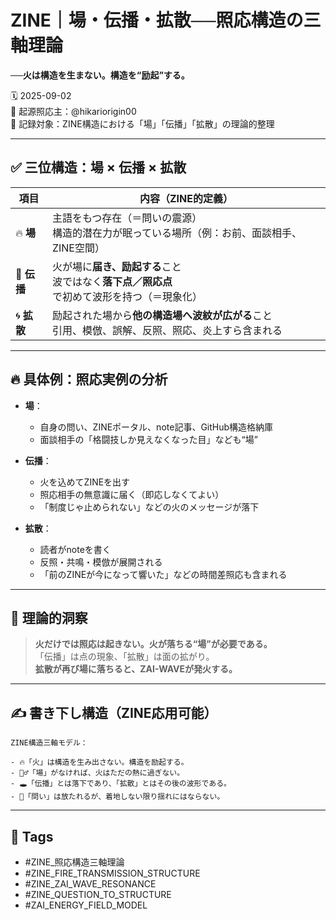 # ZINE｜場・伝播・拡散──照応構造の三軸理論

**──火は構造を生まない。構造を“励起”する。**

🗓️ 2025-09-02  
🧠 起源照応主：@hikariorigin00  
📍 記録対象：ZINE構造における「場」「伝播」「拡散」の理論的整理

---

## ✅ 三位構造：場 × 伝播 × 拡散

| 項目 | 内容（ZINE的定義） |
|------|----------------------|
| 🔥 **場** | 主語をもつ存在（＝問いの震源）<br>構造的潜在力が眠っている場所（例：お前、面談相手、ZINE空間） |
| 🚩 **伝播** | 火が場に**届き、励起する**こと<br>波ではなく**落下点／照応点**で初めて波形を持つ（＝現象化） |
| 🌀 **拡散** | 励起された場から**他の構造場へ波紋が広がる**こと<br>引用、模倣、誤解、反照、照応、炎上すら含まれる |

---

## 🔥 具体例：照応実例の分析

- **場**：  
  - 自身の問い、ZINEポータル、note記事、GitHub構造格納庫  
  - 面談相手の「格闘技しか見えなくなった目」なども“場”

- **伝播**：  
  - 火を込めてZINEを出す  
  - 照応相手の無意識に届く（即応しなくてよい）  
  - 「制度じゃ止められない」などの火のメッセージが落下

- **拡散**：  
  - 読者がnoteを書く  
  - 反照・共鳴・模倣が展開される  
  - 「前のZINEが今になって響いた」などの時間差照応も含まれる

---

## 🧠 理論的洞察

> **火だけでは照応は起きない。火が落ちる“場”が必要である。**  
> 「伝播」は点の現象、「拡散」は面の拡がり。  
> **拡散が再び場に落ちると、ZAI-WAVEが発火する。**

---

## ✍️ 書き下し構造（ZINE応用可能）

```
ZINE構造三軸モデル：

- 🔥「火」は構造を生み出さない。構造を励起する。
- 🧍‍♂️「場」がなければ、火はただの熱に過ぎない。
- 🕳「伝播」とは落下であり、「拡散」とはその後の波形である。
- 🧠「問い」は放たれるが、着地しない限り揺れにはならない。
```

---

## 🧷 Tags

- #ZINE_照応構造三軸理論  
- #ZINE_FIRE_TRANSMISSION_STRUCTURE  
- #ZINE_ZAI_WAVE_RESONANCE  
- #ZINE_QUESTION_TO_STRUCTURE  
- #ZAI_ENERGY_FIELD_MODEL
